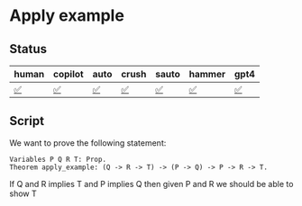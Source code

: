 # Apply example

## Status

| human  | copilot | auto   | crush  | sauto  | hammer | gpt4   |
| ---    | ---     | ---    | ---    | ---    | ---    | ---    |
| [✅](./human.v) | [✅](./auto.v) | [✅](./copilot.v) | [✅](./crush.v) | [✅](./gpt4.v) | [✅](./hammer.v) | [✅](./sauto.v) |

## Script

We want to prove the following statement:

```coq
Variables P Q R T: Prop.
Theorem apply_example: (Q -> R -> T) -> (P -> Q) -> P -> R -> T.
```

If Q and R implies T
and P implies Q
then given P and R
we should be able to show T

